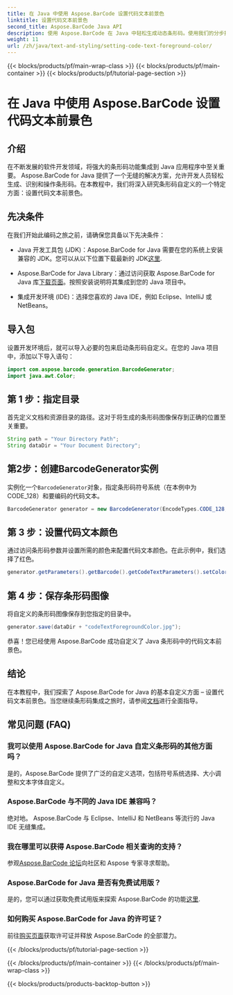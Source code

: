 ```yaml
---
title: 在 Java 中使用 Aspose.BarCode 设置代码文本前景色
linktitle: 设置代码文本前景色
second_title: Aspose.BarCode Java API
description: 使用 Aspose.BarCode 在 Java 中轻松生成动态条形码。使用我们的分步指南轻松自定义代码文本前景色。
weight: 11
url: /zh/java/text-and-styling/setting-code-text-foreground-color/
---
```


{{< blocks/products/pf/main-wrap-class >}}
{{< blocks/products/pf/main-container >}}
{{< blocks/products/pf/tutorial-page-section >}}

# 在 Java 中使用 Aspose.BarCode 设置代码文本前景色


## 介绍
在不断发展的软件开发领域，将强大的条形码功能集成到 Java 应用程序中至关重要。 Aspose.BarCode for Java 提供了一个无缝的解决方案，允许开发人员轻松生成、识别和操作条形码。在本教程中，我们将深入研究条形码自定义的一个特定方面：设置代码文本前景色。

## 先决条件
在我们开始此编码之旅之前，请确保您具备以下先决条件：

-  Java 开发工具包 (JDK)：Aspose.BarCode for Java 需要在您的系统上安装兼容的 JDK。您可以从以下位置下载最新的 JDK[这里](https://www.oracle.com/java/technologies/javase-downloads.html).

-  Aspose.BarCode for Java Library：通过访问获取 Aspose.BarCode for Java 库[下载页面](https://releases.aspose.com/barcode/java/)。按照安装说明将其集成到您的 Java 项目中。

- 集成开发环境 (IDE)：选择您喜欢的 Java IDE，例如 Eclipse、IntelliJ 或 NetBeans。

## 导入包
设置开发环境后，就可以导入必要的包来启动条形码自定义。在您的 Java 项目中，添加以下导入语句：

```java
import com.aspose.barcode.generation.BarcodeGenerator;
import java.awt.Color;
```

## 第 1 步：指定目录
首先定义文档和资源目录的路径。这对于将生成的条形码图像保存到正确的位置至关重要。

```java
String path = "Your Directory Path";
String dataDir = "Your Document Directory";
```

## 第2步：创建BarcodeGenerator实例
实例化一个`BarcodeGenerator`对象，指定条形码符号系统（在本例中为 CODE_128）和要编码的代码文本。

```java
BarcodeGenerator generator = new BarcodeGenerator(EncodeTypes.CODE_128, "12345678");
```

## 第 3 步：设置代码文本颜色
通过访问条形码参数并设置所需的颜色来配置代码文本颜色。在此示例中，我们选择了红色。

```java
generator.getParameters().getBarcode().getCodeTextParameters().setColor(Color.RED);
```

## 第 4 步：保存条形码图像
将自定义的条形码图像保存到您指定的目录中。

```java
generator.save(dataDir + "codeTextForegroundColor.jpg");
```

恭喜！您已经使用 Aspose.BarCode 成功自定义了 Java 条形码中的代码文本前景色。

## 结论
在本教程中，我们探索了 Aspose.BarCode for Java 的基本自定义方面 – 设置代码文本前景色。当您继续条形码集成之旅时，请参阅[文档](https://reference.aspose.com/barcode/java/)进行全面指导。

## 常见问题 (FAQ)

### 我可以使用 Aspose.BarCode for Java 自定义条形码的其他方面吗？
是的，Aspose.BarCode 提供了广泛的自定义选项，包括符号系统选择、大小调整和文本字体自定义。

### Aspose.BarCode 与不同的 Java IDE 兼容吗？
绝对地。 Aspose.BarCode 与 Eclipse、IntelliJ 和 NetBeans 等流行的 Java IDE 无缝集成。

### 我在哪里可以获得 Aspose.BarCode 相关查询的支持？
参观[Aspose.BarCode 论坛](https://forum.aspose.com/c/barcode/13)向社区和 Aspose 专家寻求帮助。

### Aspose.BarCode for Java 是否有免费试用版？
是的，您可以通过获取免费试用版来探索 Aspose.BarCode 的功能[这里](https://releases.aspose.com/).

### 如何购买 Aspose.BarCode for Java 的许可证？
前往[购买页面](https://purchase.aspose.com/buy)获取许可证并释放 Aspose.BarCode 的全部潜力。


{{< /blocks/products/pf/tutorial-page-section >}}

{{< /blocks/products/pf/main-container >}}
{{< /blocks/products/pf/main-wrap-class >}}

{{< blocks/products/products-backtop-button >}}

